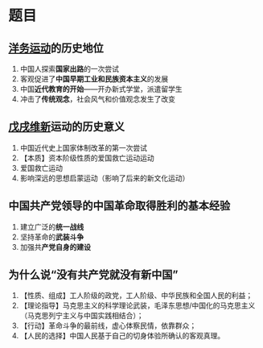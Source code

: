 # 题目

## [洋务运动](洋务运动.md)的历史地位

1. 中国人探索**国家出路**的一次尝试
2. 客观促进了**中国早期工业和民族资本主义**的发展
3. 中国**近代教育的开始**——开办新式学堂，派遣留学生
4. 冲击了**传统观念**，社会风气和价值观念发生了改变

## [戊戌维新](戊戌维新.md)运动的历史意义

1. 中国近代史上国家体制改革的第一次尝试
2. 【本质】资本阶级性质的爱国救亡运动运动
3. 爱国救亡运动
4. 影响深远的思想启蒙运动（影响了后来的新文化运动）

## 中国共产党领导的中国革命取得胜利的基本经验

1. 建立广泛的**统一战线**
2. 坚持革命的**武装斗争**
3. 加强共**产党自身的建设**

## 为什么说“没有共产党就没有新中国”

1. 【性质、组成】工人阶级的政党，工人阶级、中华民族和全国人民的利益；
2. 【理论指导】马克思主义的科学理论武装，毛泽东思想/中国化的马克思主义（马克思列宁主义与中国实践相结合）；
3. 【行动】革命斗争的最前线，虚心体察民情，依靠群众；
4. 【人民的选择】中国人民基于自己的切身体验所确认的客观真理。
